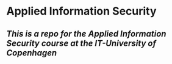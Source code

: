 # Applied Information Security
## *This is a repo for the Applied Information Security course at the IT-University of Copenhagen*
